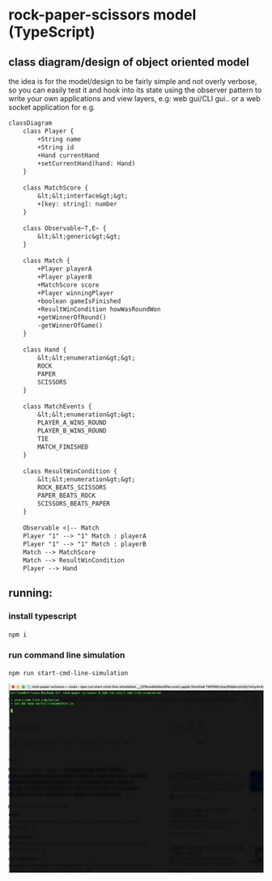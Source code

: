 # rock-paper-scissors model (TypeScript)

## class diagram/design of object oriented model
the idea is for the model/design to be fairly simple and not overly verbose, so you can easily test it and hook into its state using the observer pattern to write your own applications and view layers, e.g: web gui/CLI gui.. or a web socket application for e.g.

```mermaid
classDiagram
    class Player {
        +String name
        +String id
        +Hand currentHand
        +setCurrentHand(hand: Hand)
    }

    class MatchScore {
        &lt;&lt;interface&gt;&gt;
        +[key: string]: number
    }

    class Observable~T,E~ {
        &lt;&lt;generic&gt;&gt;
    }

    class Match {
        +Player playerA
        +Player playerB
        +MatchScore score
        +Player winningPlayer
        +boolean gameIsFinished
        +ResultWinCondition howWasRoundWon
        +getWinnerOfRound()
        -getWinnerOfGame()
    }

    class Hand {
        &lt;&lt;enumeration&gt;&gt;
        ROCK
        PAPER
        SCISSORS
    }

    class MatchEvents {
        &lt;&lt;enumeration&gt;&gt;
        PLAYER_A_WINS_ROUND
        PLAYER_B_WINS_ROUND
        TIE
        MATCH_FINISHED
    }

    class ResultWinCondition {
        &lt;&lt;enumeration&gt;&gt;
        ROCK_BEATS_SCISSORS
        PAPER_BEATS_ROCK
        SCISSORS_BEATS_PAPER
    }

    Observable <|-- Match
    Player "1" --> "1" Match : playerA
    Player "1" --> "1" Match : playerB
    Match --> MatchScore
    Match --> ResultWinCondition
    Player --> Hand
```

## running:

### install typescript

`npm i`

### run command line simulation

`npm run start-cmd-line-simulation`

<img src="./cmd-line-simulation.gif">